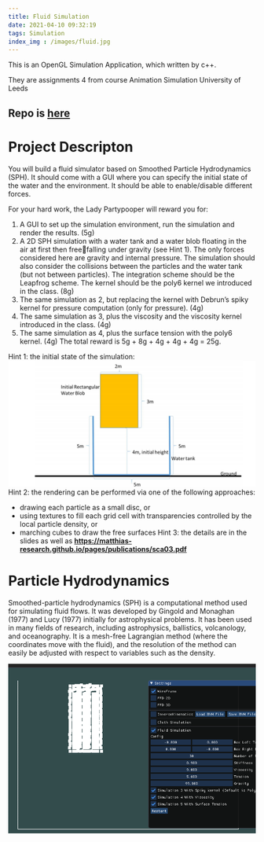 ```yaml
---
title: Fluid Simulation
date: 2021-04-10 09:32:19
tags: Simulation
index_img : /images/fluid.jpg
---
```


This is an OpenGL Simulation Application, which written by c++.

They are assignments 4 from course Animation Simulation University of Leeds

## Repo is [here](https://github.com/flwmxd/Simulations)


# Project Descripton 

You will build a fluid simulator based on Smoothed 
Particle Hydrodynamics (SPH). It should come with a GUI where you can specify the initial state of the water and the environment. It should be able to enable/disable different forces. 

For your hard work, the Lady Partypooper will reward you for: 
1. A GUI to set up the simulation environment, run the simulation and render the results. (5g) 
2. A 2D SPH simulation with a water tank and a water blob floating in the air at first then freefalling under gravity (see Hint 1). The only forces considered here are gravity and internal 
pressure. The simulation should also consider the collisions between the particles and the water 
tank (but not between particles). The integration scheme should be the Leapfrog scheme. The 
kernel should be the poly6 kernel we introduced in the class. (8g) 
3. The same simulation as 2, but replacing the kernel with Debrun’s spiky kernel for pressure 
computation (only for pressure). (4g) 
4. The same simulation as 3, plus the viscosity and the viscosity kernel introduced in the class. (4g) 
5. The same simulation as 4, plus the surface tension with the poly6 kernel. (4g) 
The total reward is 5g + 8g + 4g + 4g + 4g = 25g. 

Hint 1: the initial state of the simulation: 
![fluid](/images/fluid/1.png)
Hint 2: the rendering can be performed via one of the following approaches: 
* drawing each particle as a small disc, or 
* using textures to fill each grid cell with transparencies controlled by the local particle density, or 
* marching cubes to draw the free surfaces 
Hint 3: the details are in the slides as well as **https://matthias-research.github.io/pages/publications/sca03.pdf**


# Particle Hydrodynamics

Smoothed-particle hydrodynamics (SPH) is a computational method used for simulating fluid flows. It was developed by Gingold and Monaghan (1977) and Lucy (1977) initially for astrophysical problems. It has been used in many fields of research, including astrophysics, ballistics, volcanology, and oceanography. It is a mesh-free Lagrangian method (where the coordinates move with the fluid), and the resolution of the method can easily be adjusted with respect to variables such as the density.




![ffd2d](/images/fluid.gif)
